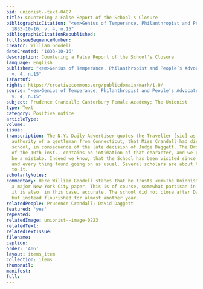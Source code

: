 ```yaml
---
pid: unionist--text-0407
title: Countering a False Report of the School's Closure
bibliographicCitation: "<em>Genius of Temperance, Philanthropist and People’s Advocate</em>
  1833-10-16, v. 4, n.15"
bibliographicCitationRepublished: 
fullIssueSequenceNumber: 
creator: William Goodell
dateCreated: '1833-10-16'
description: Countering a False Report of the School's Closure
language: English
publisher: "<em>Genius of Temperance, Philanthropist and People’s Advocate</em> 1833-10-16,
  v. 4, n.15"
IsPartOf: 
rights: https://creativecommons.org/publicdomain/mark/1.0/
source: "<em>Genius of Temperance, Philanthropist and People’s Advocate</em> 1833-10-16,
  v. 4, n.15"
subject: Prudence Crandall; Canterbury Female Academy; The Unionist
type: Text
category: Positive notice
articleType: 
volume: 
issue: 
transcription: The N.Y. Daily Advertiser quotes the Traveller [sic] as saying, on
  authority of a gentleman from Connecticut, that Miss Crandall had dismissed her
  school, in consequence of the late decision of Judge Daggett. The Brooklyn Unionist
  of the 10th inst., contains no intimation of that character, and we presume it to
  be a mistake. Indeed we know, that the School has been visited since the decision,
  and every thing found going on as usual. Several scholars are about to be added
  to it.
scholarlyNotes: 
commentary: Here William Goodell states that he trusts <em>The Unionist</em> over
  a major New York City paper. This is of course, somewhat partisan in nature, but
  it is also, in this case, accurate. The school did not close after Daggett's ruling,
  but instead flourished for almost another year.
relatedPeople: Prudence Crandall; David Daggett
featured: 'yes'
repeated: 
relatedImage: unionist--image-0223
relatedText: 
relatedTextIssue: 
filename: 
caption: 
order: '406'
layout: items_item
collection: items
thumbnail: 
manifest: 
full: 
---
```

